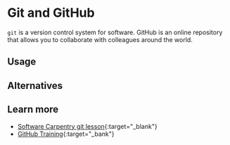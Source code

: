 # Git and GitHub

`git` is a version control system for software.
GitHub is an online repository that allows you to collaborate with colleagues around the world.

## Usage

## Alternatives

## Learn more

* [Software Carpentry git lesson](http://swcarpentry.github.io/git-novice/){:target="_blank"}
* [GitHub Training](https://lab.github.com/githubtraining/introduction-to-github){:target="_bank"}
